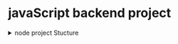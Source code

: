 # javaScript backend project

<details>
  <summary>node project Stucture</summary>
  
  
## node project Installation

install packages 
```bash
  npm i dotenv express mongoose cors jsonwebtoken bcryptjs nodemailer cookie-parser
```
```bash
  npm i -D nodemon
```
Install prettier with npm
```bash
  npm i -D prettier@3.1.0
```

Install cookie parser with npm
Install cors with npm

```bash
  npm i cookie-parser@1.3.5
  npm i cors
```

## prettierrc file configaretion
```js
  {
    "singleQuote": false,
    "bracketSpacing": true,
    "tabWidth": 2,
    "semi": true,
    "trailingComma": "es5"
}
```
## .prittierignore file config
```code
/.vscode
/node_modules
./dist
*.env
.env
.env.*
```

## .gitignore file config
```code
# Created by https://www.toptal.com/developers/gitignore/api/node
# Edit at https://www.toptal.com/developers/gitignore?templates=node

### Node ###
# Logs
logs
*.log
npm-debug.log*
yarn-debug.log*
yarn-error.log*
lerna-debug.log*
.pnpm-debug.log*

# Diagnostic reports (https://nodejs.org/api/report.html)
report.[0-9]*.[0-9]*.[0-9]*.[0-9]*.json

# Runtime data
pids
*.pid
*.seed
*.pid.lock

# Directory for instrumented libs generated by jscoverage/JSCover
lib-cov

# Coverage directory used by tools like istanbul
coverage
*.lcov

# nyc test coverage
.nyc_output

# Grunt intermediate storage (https://gruntjs.com/creating-plugins#storing-task-files)
.grunt

# Bower dependency directory (https://bower.io/)
bower_components

# node-waf configuration
.lock-wscript

# Compiled binary addons (https://nodejs.org/api/addons.html)
build/Release

# Dependency directories
node_modules/
jspm_packages/

# Snowpack dependency directory (https://snowpack.dev/)
web_modules/

# TypeScript cache
*.tsbuildinfo

# Optional npm cache directory
.npm

# Optional eslint cache
.eslintcache

# Optional stylelint cache
.stylelintcache

# Microbundle cache
.rpt2_cache/
.rts2_cache_cjs/
.rts2_cache_es/
.rts2_cache_umd/

# Optional REPL history
.node_repl_history

# Output of 'npm pack'
*.tgz

# Yarn Integrity file
.yarn-integrity

# dotenv environment variable files
.env
.env.development.local
.env.test.local
.env.production.local
.env.local

# parcel-bundler cache (https://parceljs.org/)
.cache
.parcel-cache

# Next.js build output
.next
out

# Nuxt.js build / generate output
.nuxt
dist

# Gatsby files
.cache/
# Comment in the public line in if your project uses Gatsby and not Next.js
# https://nextjs.org/blog/next-9-1#public-directory-support
# public

# vuepress build output
.vuepress/dist

# vuepress v2.x temp and cache directory
.temp

# Docusaurus cache and generated files
.docusaurus

# Serverless directories
.serverless/

# FuseBox cache
.fusebox/

# DynamoDB Local files
.dynamodb/

# TernJS port file
.tern-port

# Stores VSCode versions used for testing VSCode extensions
.vscode-test

# yarn v2
.yarn/cache
.yarn/unplugged
.yarn/build-state.yml
.yarn/install-state.gz
.pnp.*

### Node Patch ###
# Serverless Webpack directories
.webpack/

# Optional stylelint cache

# SvelteKit build / generate output
.svelte-kit

# End of https://www.toptal.com/developers/gitignore/api/node
```
## .package.json config
```js
  "dev": "nodemon -r dotenv/config --experimental-json-modules src/index.js"
```


## Folder structure

    .
    ├── node_modules/
    ├── public/
    │   ├── css/
    │   ├── js/
    │   └── index.html
    ├── src/
    │   ├── db/
    │   │   └── db.js
    │   ├── controllers/
    │   │   └── userController.js
    │   ├── models/
    │   │   └── User.js
    │   ├── routes/
    │   │   └── userRoutes.js
    │   ├── services/
    │   │   └── userService.js
    │   ├── middleware/
    │   │   └── authMiddleware.js
    │   └── utils/
    │   |   └── helpers.js
    |   |__ constants.js
    |   |__ app.js
    |   |__ index.js
    |
    ├── .env
    ├── .gitignore
    ├── package.json
    ├── package-lock.json
    └── server.js




</details>

